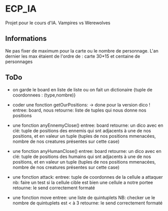 ECP_IA
======

Projet pour le cours d'IA. Vampires vs Werewolves

Informations
------------
Ne pas fixer de maximum pour la carte ou le nombre de personnage. 
L'an dernier les max étaient de l'ordre de : carte 30*15 et centaine de personnages


ToDo
----

* on garde le board en liste de liste ou on fait un dictionaire {tuple de coordonnees : (type,nombre)}

* coder une fonction getOurPositions: -> done pour la version dico !
	entree: board, nous
	retourne: liste de tuples qui nous donne nos positions
	

* une fonction anyEnnemyClose()
	entree: board
	retourne: un dico avec en clé: tuple de positions des ennemis qui snt adjacents à une de nos positions, et en valeur un tuple (tuples de nos positions mmenacées, nombre de nos creatures présentes sur cette case)


* une fonction anyHumanClose()
	entree: board
	retourne: un dico avec en clé: tuple de positions des humains qui snt adjacents à une de nos positions, et en valeur un tuple (tuples de nos positions mmenacées, nombre de nos creatures présentes sur cette case)


* une fonction attack:
	entree: tuple de coordonnes de la cellule a attaquer
	nb: faire un test si la cellule cible est bien une cellule a notre portee
	retourne: le send correctement formaté


* une fonction move
	entree: une liste de quintuplets
	NB: checker ue le nombre de quintuplets est < à 3
	retourne: le send correctement formaté